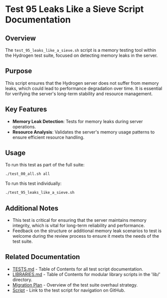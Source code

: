 # Test 95 Leaks Like a Sieve Script Documentation

## Overview

The `test_95_leaks_like_a_sieve.sh` script is a memory testing tool within the Hydrogen test suite, focused on detecting memory leaks in the server.

## Purpose

This script ensures that the Hydrogen server does not suffer from memory leaks, which could lead to performance degradation over time. It is essential for verifying the server's long-term stability and resource management.

## Key Features

- **Memory Leak Detection**: Tests for memory leaks during server operations.
- **Resource Analysis**: Validates the server's memory usage patterns to ensure efficient resource handling.

## Usage

To run this test as part of the full suite:

```bash
./test_00_all.sh all
```

To run this test individually:

```bash
./test_95_leaks_like_a_sieve.sh
```

## Additional Notes

- This test is critical for ensuring that the server maintains memory integrity, which is vital for long-term reliability and performance.
- Feedback on the structure or additional memory leak scenarios to test is welcome during the review process to ensure it meets the needs of the test suite.

## Related Documentation

- [TESTS.md](TESTS.md) - Table of Contents for all test script documentation.
- [LIBRARIES.md](LIBRARIES.md) - Table of Contents for modular library scripts in the 'lib/' directory.
- [Migration Plan](Migration_Plan.md) - Overview of the test suite overhaul strategy.
- [Script](../test_95_leaks_like_a_sieve.sh) - Link to the test script for navigation on GitHub.
